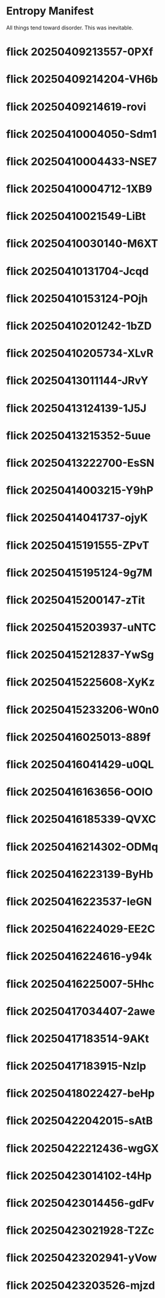 # Entropy Manifest

All things tend toward disorder.
This was inevitable.
# flick 20250409213557-0PXf
# flick 20250409214204-VH6b
# flick 20250409214619-rovi
# flick 20250410004050-Sdm1
# flick 20250410004433-NSE7
# flick 20250410004712-1XB9
# flick 20250410021549-LiBt
# flick 20250410030140-M6XT
# flick 20250410131704-Jcqd
# flick 20250410153124-POjh
# flick 20250410201242-1bZD
# flick 20250410205734-XLvR
# flick 20250413011144-JRvY
# flick 20250413124139-1J5J
# flick 20250413215352-5uue
# flick 20250413222700-EsSN
# flick 20250414003215-Y9hP
# flick 20250414041737-ojyK
# flick 20250415191555-ZPvT
# flick 20250415195124-9g7M
# flick 20250415200147-zTit
# flick 20250415203937-uNTC
# flick 20250415212837-YwSg
# flick 20250415225608-XyKz
# flick 20250415233206-W0n0
# flick 20250416025013-889f
# flick 20250416041429-u0QL
# flick 20250416163656-OOIO
# flick 20250416185339-QVXC
# flick 20250416214302-ODMq
# flick 20250416223139-ByHb
# flick 20250416223537-IeGN
# flick 20250416224029-EE2C
# flick 20250416224616-y94k
# flick 20250416225007-5Hhc
# flick 20250417034407-2awe
# flick 20250417183514-9AKt
# flick 20250417183915-Nzlp
# flick 20250418022427-beHp
# flick 20250422042015-sAtB
# flick 20250422212436-wgGX
# flick 20250423014102-t4Hp
# flick 20250423014456-gdFv
# flick 20250423021928-T2Zc
# flick 20250423202941-yVow
# flick 20250423203526-mjzd
